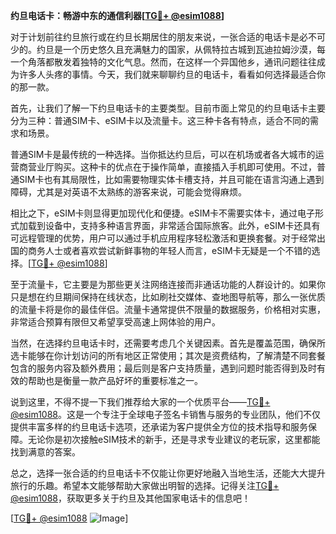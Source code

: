**约旦电话卡：畅游中东的通信利器[[TG💪+ @esim1088](https://t.me/s/esim1088)]**

对于计划前往约旦旅行或在约旦长期居住的朋友来说，一张合适的电话卡是必不可少的。约旦是一个历史悠久且充满魅力的国家，从佩特拉古城到瓦迪拉姆沙漠，每一个角落都散发着独特的文化气息。然而，在这样一个异国他乡，通讯问题往往成为许多人头疼的事情。今天，我们就来聊聊约旦的电话卡，看看如何选择最适合你的那一款。

首先，让我们了解一下约旦电话卡的主要类型。目前市面上常见的约旦电话卡主要分为三种：普通SIM卡、eSIM卡以及流量卡。这三种卡各有特点，适合不同的需求和场景。

普通SIM卡是最传统的一种选择。当你抵达约旦后，可以在机场或者各大城市的运营商营业厅购买。这种卡的优点在于操作简单，直接插入手机即可使用。不过，普通SIM卡也有其局限性，比如需要物理实体卡槽支持，并且可能在语言沟通上遇到障碍，尤其是对英语不太熟练的游客来说，可能会觉得麻烦。

相比之下，eSIM卡则显得更加现代化和便捷。eSIM卡不需要实体卡，通过电子形式加载到设备中，支持多种语言界面，非常适合国际旅客。此外，eSIM卡还具有可远程管理的优势，用户可以通过手机应用程序轻松激活和更换套餐。对于经常出国的商务人士或者喜欢尝试新鲜事物的年轻人而言，eSIM卡无疑是一个不错的选择。[[TG💪+ @esim1088](https://t.me/s/esim1088)]

至于流量卡，它主要是为那些更关注网络连接而非通话功能的人群设计的。如果你只是想在约旦期间保持在线状态，比如刷社交媒体、查地图导航等，那么一张优质的流量卡将是你的最佳伴侣。流量卡通常提供不限量的数据服务，价格相对实惠，非常适合预算有限但又希望享受高速上网体验的用户。

当然，在选择约旦电话卡时，还需要考虑几个关键因素。首先是覆盖范围，确保所选卡能够在你计划访问的所有地区正常使用；其次是资费结构，了解清楚不同套餐包含的服务内容及额外费用；最后则是客户支持质量，遇到问题时能否得到及时有效的帮助也是衡量一款产品好坏的重要标准之一。

说到这里，不得不提一下我们推荐给大家的一个优质平台——[TG💪+ @esim1088](https://t.me/s/esim1088)。这是一个专注于全球电子签名卡销售与服务的专业团队，他们不仅提供丰富多样的约旦电话卡选项，还承诺为客户提供全方位的技术指导和服务保障。无论你是初次接触eSIM技术的新手，还是寻求专业建议的老玩家，这里都能找到满意的答案。

总之，选择一张合适的约旦电话卡不仅能让你更好地融入当地生活，还能大大提升旅行的乐趣。希望本文能够帮助大家做出明智的选择。记得关注[TG💪+ @esim1088](https://t.me/s/esim1088)，获取更多关于约旦及其他国家电话卡的信息吧！

[[TG💪+ @esim1088](https://t.me/s/esim1088) ![Image](https://i.postimg.cc/4NQfJmqS/Snipaste-2025-05-13-00-14-12.png)]